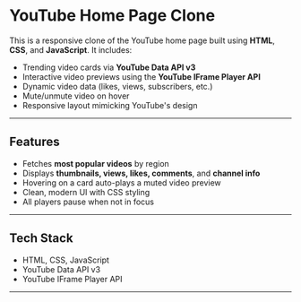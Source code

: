 #  YouTube Home Page Clone

This is a responsive clone of the YouTube home page built using **HTML**, **CSS**, and **JavaScript**. It includes:

-  Trending video cards via **YouTube Data API v3**
-  Interactive video previews using the **YouTube IFrame Player API**
-  Dynamic video data (likes, views, subscribers, etc.)
-  Mute/unmute video on hover
-  Responsive layout mimicking YouTube's design

---

##  Features

- Fetches **most popular videos** by region
- Displays **thumbnails, views, likes, comments**, and **channel info**
- Hovering on a card auto-plays a muted video preview
- Clean, modern UI with CSS styling
- All players pause when not in focus

---

##  Tech Stack

- HTML, CSS, JavaScript
- YouTube Data API v3
- YouTube IFrame Player API

---

  
